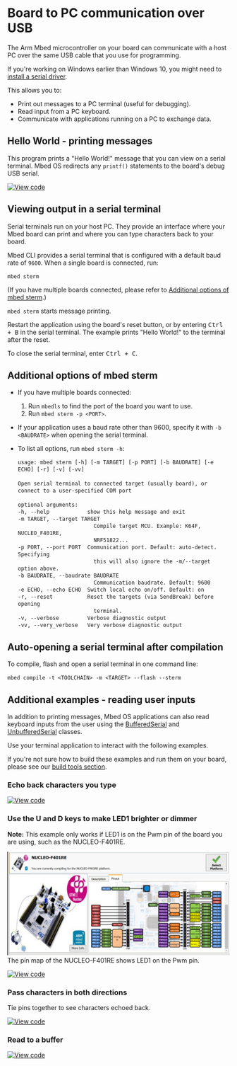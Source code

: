 <h1 id="serial-comm">Board to PC communication over USB</h1>

The Arm Mbed microcontroller on your board can communicate with a host PC over the same USB cable that you use for programming.

<span class="tips">If you're working on Windows earlier than Windows 10, you might need to [install a serial driver](../program-setup/windows-serial-driver.html).</span>

This allows you to:

- Print out messages to a PC terminal (useful for debugging).
- Read input from a PC keyboard.
- Communicate with applications running on a PC to exchange data.

## Hello World - printing messages

This program prints a "Hello World!" message that you can view on a serial terminal. Mbed OS redirects any `printf()` statements to the board's debug USB serial.

[![View code](https://www.mbed.com/embed/?url=https://github.com/ARMmbed/mbed-os-snippet-Serial_STDOUT/tree/v6.0)](https://github.com/ARMmbed/mbed-os-snippet-Serial_STDOUT/blob/v6.0/main.cpp)

## Viewing output in a serial terminal

Serial terminals run on your host PC. They provide an interface where your Mbed board can print and where you can type characters back to your board.

Mbed CLI provides a serial terminal that is configured with a default baud rate of `9600`. When a single board is connected, run:

```
mbed sterm
```

(If you have multiple boards connected, please refer to [Additional options of mbed sterm](#additional-options-of-mbed-sterm).)

`mbed sterm` starts message printing.

Restart the application using the board's reset button, or by entering <kbd>Ctrl + B</kbd> in the serial terminal.
The example prints "Hello World!" to the terminal after the reset.

To close the serial terminal, enter <kbd>Ctrl + C</kbd>.

## Additional options of mbed sterm

- If you have multiple boards connected:
    1. Run `mbedls` to find the port of the board you want to use.
    1. Run `mbed sterm -p <PORT>`.

- If your application uses a baud rate other than 9600, specify it with `-b <BAUDRATE>` when opening the serial terminal.

- To list all options, run `mbed sterm -h`:

    ```
    usage: mbed sterm [-h] [-m TARGET] [-p PORT] [-b BAUDRATE] [-e ECHO] [-r] [-v] [-vv]

    Open serial terminal to connected target (usually board), or connect to a user-specified COM port

    optional arguments:
    -h, --help            show this help message and exit
    -m TARGET, --target TARGET
                            Compile target MCU. Example: K64F, NUCLEO_F401RE,
                            NRF51822...
    -p PORT, --port PORT  Communication port. Default: auto-detect. Specifying
                            this will also ignore the -m/--target option above.
    -b BAUDRATE, --baudrate BAUDRATE
                            Communication baudrate. Default: 9600
    -e ECHO, --echo ECHO  Switch local echo on/off. Default: on
    -r, --reset           Reset the targets (via SendBreak) before opening
                            terminal.
    -v, --verbose         Verbose diagnostic output
    -vv, --very_verbose   Very verbose diagnostic output
    ```

## Auto-opening a serial terminal after compilation

To compile, flash and open a serial terminal in one command line:

```
mbed compile -t <TOOLCHAIN> -m <TARGET> --flash --sterm
```

## Additional examples - reading user inputs

In addition to printing messages, Mbed OS applications can also read keyboard inputs from the user using the [BufferedSerial](../apis/bufferedserial.html) and [UnbufferedSerial](../apis/unbufferedserial.html) classes.

Use your terminal application to interact with the following examples.

If you're not sure how to build these examples and run them on your board, please see our [build tools section](../build-tools/index.html).

### Echo back characters you type

[![View code](https://www.mbed.com/embed/?url=https://github.com/ARMmbed/mbed-os-snippet-Serial_EchoBack/tree/v6.0)](https://github.com/ARMmbed/mbed-os-snippet-Serial_EchoBack/blob/v6.0/main.cpp)

### Use the U and D keys to make LED1 brighter or dimmer

<span class="tips">**Note:** This example only works if LED1 is on the Pwm pin of the board you are using, such as the NUCLEO-F401RE. </span>

<span class="images">![](../../images/NUCLEOF401RE.png)<span>The pin map of the NUCLEO-F401RE shows LED1 on the Pwm pin.</span></span>

[![View code](https://www.mbed.com/embed/?url=https://github.com/ARMmbed/mbed-os-snippet-Serial_LEDControl/tree/v6.0)](https://github.com/ARMmbed/mbed-os-snippet-Serial_LEDControl/blob/v6.0/main.cpp)

### Pass characters in both directions

Tie pins together to see characters echoed back.

[![View code](https://www.mbed.com/embed/?url=https://github.com/ARMmbed/mbed-os-snippet-Serial_PassCharacters/tree/v6.0)](https://github.com/ARMmbed/mbed-os-snippet-Serial_PassCharacters/blob/v6.0/main.cpp)

### Read to a buffer

[![View code](https://www.mbed.com/embed/?url=https://github.com/ARMmbed/mbed-os-snippet-Serial_ReadToBuffer/tree/v6.0)](https://github.com/ARMmbed/mbed-os-snippet-Serial_ReadToBuffer/blob/v6.0/main.cpp)
